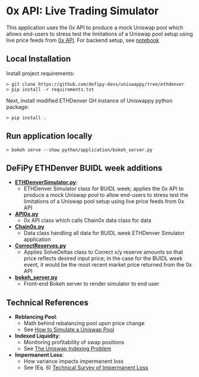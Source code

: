 # 0x API: Live Trading Simulator
This application uses the 0x API to produce a mock Uniswap pool which allows end-users to stress test
the limitations of a Uniswap pool setup using live price feeds from [0x API](https://0x.org). For backend setup, see [notebook](https://github.com/defipy-devs/uniswappy/blob/ethdenver/notebooks/research/ethdenver_simulator.ipynb) 

## Local Installation 

Install project requirements:
```
> git clone https://github.com/defipy-devs/uniswappy/tree/ethdenver
> pip install -r requirements.txt

```

Next, install modified ETHDenver GH instance of Uniswappy python package: 
```
> pip install .
```

## Run application locally  

```
> bokeh serve --show python/application/bokeh_server.py
```

## DeFiPy ETHDenver BUIDL week additions
* **[ETHDenverSimulator.py](https://github.com/defipy-devs/uniswappy/blob/ethdenver/python/prod/simulate/ETHDenverSimulator.py)**:
    * ETHDenver Simulator class for BUIDL week; applies the 0x API to produce a mock Uniswap pool to 
      allow end-users to stress test the limitations of a Uniswap pool setup using live price 
      feeds from 0x API
* **[API0x.py](https://github.com/defipy-devs/uniswappy/blob/ethdenver/python/prod/utils/client/API0x.py)**
    * 0x API class which calls Chain0x data class for data
* **[Chain0x.py](https://github.com/defipy-devs/uniswappy/blob/ethdenver/python/prod/utils/data/Chain0x.py)**
    * Data class handling all data for BUIDL week ETHDenver Simulator application
* **[CorrectReserves.py](https://github.com/defipy-devs/uniswappy/blob/ethdenver/python/prod/simulate/CorrectReserves.py)**
    * Applies SolveDeltas class to Correct x/y reserve amounts so that price reflects desired input price; 
      in the case for the BUIDL week event, it would be the most recent market price returned from 
      the 0x API 
* **[bokeh_server.py](https://github.com/defipy-devs/uniswappy/blob/ethdenver/python/application/bokeh_server.py)**
    * Front-end Bokeh server to render simulator to end user
		

## Technical References 
 * **Reblancing Pool**: 
     * Math behind rebalancing pool upon price change
     * See [How to Simulate a Uniswap Pool](https://medium.com/@icmoore/simulating-a-liquidity-pool-for-decentralized-finance-6f357ec8564b)
  * **Indexed Liquidity**: 
      * Monitoring profitability of swap positions
      * See [The Uniswap Indexing Problem](https://medium.com/datadriveninvestor/the-uniswap-indexing-problem-8078b8b110fc)
   * **Impermanent Loss**: 
       * How variance impacts impermanent loss
       * See (Eq. 6) [Technical Survey of Impermanent Loss](https://github.com/icmoore/impermanent_loss/blob/main/article.pdf)
 
 

